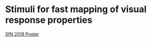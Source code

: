 # Stimuli for fast mapping of visual response properties 

[SfN 2018 Poster](yatsenko-SfN2018-lowres.pdf)
